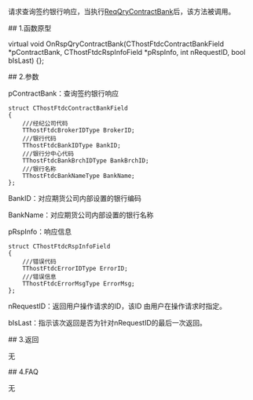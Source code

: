 <p>请求查询签约银行响应，当执行<a href="../../CTHOSTFTDCTRADERSPI/REQQRYCONTRACTBANK/">ReqQryContractBank</a>后，该方法被调用。</p>
<span class="anchor" id="030198dc-6727-47cd-a587-c980d102ac32"></span>
## 1.函数原型
<p>virtual void OnRspQryContractBank(CThostFtdcContractBankField *pContractBank, CThostFtdcRspInfoField *pRspInfo, int nRequestID, bool bIsLast) {};</p>
<span class="anchor" id="da181421-21e0-4727-b3e7-402870519691"></span>
## 2.参数
<p>pContractBank：查询签约银行响应</p>
<pre><code>struct CThostFtdcContractBankField
{
    ///经纪公司代码
    TThostFtdcBrokerIDType BrokerID;
    ///银行代码
    TThostFtdcBankIDType BankID;
    ///银行分中心代码
    TThostFtdcBankBrchIDType BankBrchID;
    ///银行名称
    TThostFtdcBankNameType BankName;
};
</code></pre>
<p>BankID：对应期货公司内部设置的银行编码</p>
<p>BankName：对应期货公司内部设置的银行名称</p>
<p>pRspInfo：响应信息</p>
<pre><code>struct CThostFtdcRspInfoField
{
    ///错误代码
    TThostFtdcErrorIDType ErrorID;
    ///错误信息
    TThostFtdcErrorMsgType ErrorMsg;
};
</code></pre>
<p>nRequestID：返回用户操作请求的ID，该ID 由用户在操作请求时指定。</p>
<p>bIsLast：指示该次返回是否为针对nRequestID的最后一次返回。</p>
<span class="anchor" id="d4e6c5f0-16cd-48a7-80bb-f4ceab55922d"></span>
## 3.返回
<p>无</p>
<span class="anchor" id="eb0ccb7a-31f9-4189-bd8e-7b62e6bcdcb7"></span>
## 4.FAQ
<p>无</p>
